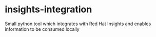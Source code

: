 # insights-integration
Small python tool which integrates with Red Hat Insights and enables information to be consumed locally
